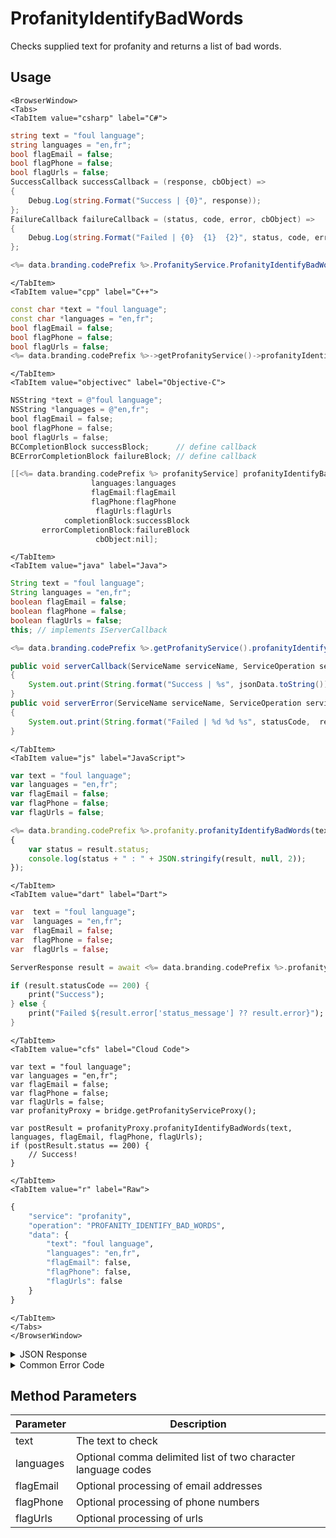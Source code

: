 # ProfanityIdentifyBadWords

Checks supplied text for profanity and returns a list of bad words.

<PartialServop service_name="profanity" operation_name="PROFANITY_IDENTIFY_BAD_WORDS" />

## Usage

```mdx-code-block
<BrowserWindow>
<Tabs>
<TabItem value="csharp" label="C#">
```

```csharp
string text = "foul language";
string languages = "en,fr";
bool flagEmail = false;
bool flagPhone = false;
bool flagUrls = false;
SuccessCallback successCallback = (response, cbObject) =>
{
    Debug.Log(string.Format("Success | {0}", response));
};
FailureCallback failureCallback = (status, code, error, cbObject) =>
{
    Debug.Log(string.Format("Failed | {0}  {1}  {2}", status, code, error));
};

<%= data.branding.codePrefix %>.ProfanityService.ProfanityIdentifyBadWords(text, languages, flagEmail, flagPhone, flagUrls, successCallback, failureCallback);
```

```mdx-code-block
</TabItem>
<TabItem value="cpp" label="C++">
```

```cpp
const char *text = "foul language";
const char *languages = "en,fr";
bool flagEmail = false;
bool flagPhone = false;
bool flagUrls = false;
<%= data.branding.codePrefix %>->getProfanityService()->profanityIdentifyBadWords(text, languages, flagEmail, flagPhone, flagUrls, this);
```

```mdx-code-block
</TabItem>
<TabItem value="objectivec" label="Objective-C">
```

```objectivec
NSString *text = @"foul language";
NSString *languages = @"en,fr";
bool flagEmail = false;
bool flagPhone = false;
bool flagUrls = false;
BCCompletionBlock successBlock;      // define callback
BCErrorCompletionBlock failureBlock; // define callback

[[<%= data.branding.codePrefix %> profanityService] profanityIdentifyBadWords:text
                  languages:languages
                  flagEmail:flagEmail
                  flagPhone:flagPhone
                   flagUrls:flagUrls
            completionBlock:successBlock
       errorCompletionBlock:failureBlock
                   cbObject:nil];
```

```mdx-code-block
</TabItem>
<TabItem value="java" label="Java">
```

```java
String text = "foul language";
String languages = "en,fr";
boolean flagEmail = false;
boolean flagPhone = false;
boolean flagUrls = false;
this; // implements IServerCallback

<%= data.branding.codePrefix %>.getProfanityService().profanityIdentifyBadWords(text, languages, flagEmail, flagPhone, flagUrls, this);

public void serverCallback(ServiceName serviceName, ServiceOperation serviceOperation, JSONObject jsonData)
{
    System.out.print(String.format("Success | %s", jsonData.toString()));
}
public void serverError(ServiceName serviceName, ServiceOperation serviceOperation, int statusCode, int reasonCode, String jsonError)
{
    System.out.print(String.format("Failed | %d %d %s", statusCode,  reasonCode, jsonError.toString()));
}
```

```mdx-code-block
</TabItem>
<TabItem value="js" label="JavaScript">
```

```javascript
var text = "foul language";
var languages = "en,fr";
var flagEmail = false;
var flagPhone = false;
var flagUrls = false;

<%= data.branding.codePrefix %>.profanity.profanityIdentifyBadWords(text, languages, flagEmail, flagPhone, flagUrls, result =>
{
	var status = result.status;
	console.log(status + " : " + JSON.stringify(result, null, 2));
});
```

```mdx-code-block
</TabItem>
<TabItem value="dart" label="Dart">
```

```dart
var  text = "foul language";
var  languages = "en,fr";
var  flagEmail = false;
var  flagPhone = false;
var  flagUrls = false;

ServerResponse result = await <%= data.branding.codePrefix %>.profanityService.profanityIdentifyBadWords(text:text, languages:languages, flagEmail:flagEmail, flagPhone:flagPhone, flagUrls:flagUrls);

if (result.statusCode == 200) {
    print("Success");
} else {
    print("Failed ${result.error['status_message'] ?? result.error}");
}
```

```mdx-code-block
</TabItem>
<TabItem value="cfs" label="Cloud Code">
```

```cfscript
var text = "foul language";
var languages = "en,fr";
var flagEmail = false;
var flagPhone = false;
var flagUrls = false;
var profanityProxy = bridge.getProfanityServiceProxy();

var postResult = profanityProxy.profanityIdentifyBadWords(text, languages, flagEmail, flagPhone, flagUrls);
if (postResult.status == 200) {
    // Success!
}
```

```mdx-code-block
</TabItem>
<TabItem value="r" label="Raw">
```

```r
{
	"service": "profanity",
	"operation": "PROFANITY_IDENTIFY_BAD_WORDS",
	"data": {
		"text": "foul language",
		"languages": "en,fr",
		"flagEmail": false,
		"flagPhone": false,
		"flagUrls": false
	}
}
```

```mdx-code-block
</TabItem>
</Tabs>
</BrowserWindow>
```

<details>
<summary>JSON Response</summary>

```json
{
    "status" : 200,
    "data" :
    {
         "foundCount": "2",
         "foundList" : [ "bubby", "poop" ]
    }
}
```
</details>

<details>
<summary>Common Error Code</summary>

### Status Codes
Code | Name | Description
---- | ---- | -----------
40421 | WEBPURIFY_NOT_CONFIGURED | WebPurify not configured
40422 | WEBPURIFY_EXCEPTION | General exception occurred
40423 | WEBPURIFY_FAILURE | WebPurify returned an error (Http status != 200)
40424 | WEBPURIFY_NOT_ENABLED | WebPurify not enabled

</details>


## Method Parameters
Parameter | Description
--------- | -----------
text | The text to check
languages | Optional comma delimited list of two character language codes
flagEmail | Optional processing of email addresses
flagPhone | Optional processing of phone numbers
flagUrls | Optional processing of urls
#
